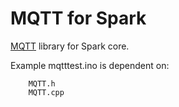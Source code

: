 MQTT for Spark
============

<a href="http://mqtt.org/" target=_blank>MQTT</a> library for Spark core.

Example mqtttest.ino is dependent on:

        MQTT.h
        MQTT.cpp
